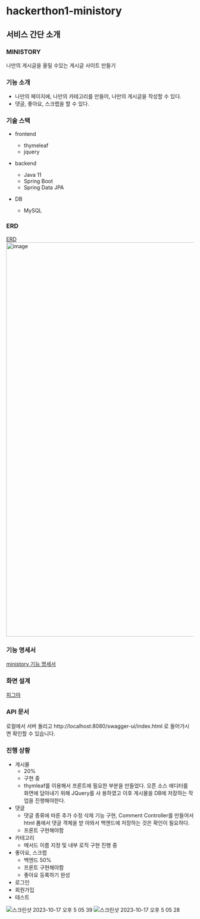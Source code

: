 # hackerthon1-ministory

## 서비스 간단 소개
### MINISTORY
나만의 게시글을 올릴 수있는 게시글 사이트 만들기

### 기능 소개
- 나만의 페이지에, 나만의 카테고리를 만들어, 나만의 게시글을 작성할 수 있다. 
- 댓글, 좋아요, 스크랩을 할 수 있다.

### 기술 스택
- frontend
  - thymeleaf
  - jquery

- backend
  - Java 11
  - Spring Boot
  - Spring Data JPA


- DB
  - MySQL

### ERD
[ERD](https://www.erdcloud.com/d/smw4qbjMBv8rBbif6)
<img width="1060" alt="image" src="https://github.com/Kernel360/hackerthon1-ministory/assets/68376744/29b3a122-7819-4e05-880d-6d710313c3c4">

### 기능 명세서
[ministory 기능 명세서](https://www.notion.so/cc3b387411d14249af695e9073b93be7?pvs=4)

### 화면 설계
[피그마](https://www.figma.com/file/EbqWx8qFW1O9U5jDJUwkfQ/ministory?type=design&node-id=0-1&mode=design&t=Bbw5lxTm8rB38Uh6-0)

### API 문서
로컬에서 서버 돌리고
http://localhost:8080/swagger-ui/index.html
로 들어가시면 확인할 수 있습니다. 

### 진행 상황
- 게시물
  - 20%
  - 구현 중
  - thymleaf를 이용해서 프론트에 필요한 부분을 만들었다.
    오픈 소스 에디터를 화면에 담아내기 위해 JQuery를 사
    용하였고 이후 게시물을 DB에 저장하는 작업을 진행해야한다.
- 댓글
  - 댓글 종류에 따른 추가 수정 삭제 기능 구현, Comment
    Controller를 만들어서 html 폼에서 댓글 객체을 받
    아와서 백엔드에 저장하는 것은 확인이 필요하다. 
  - 프론트 구현해야함
- 카테고리
  - 메서드 이름 지정 및 내부 로직 구현 진행 중
- 좋아요, 스크랩
  - 백엔드 50%
  - 프론트 구현해야함
  - 좋아요 등록하기 완성
- 로그인
- 회원가입
- 테스트

![스크린샷 2023-10-17 오후 5 05 39](https://github.com/Kernel360/hackerthon1-ministory/assets/101683784/da11b932-6d38-41f1-9e0d-dca3b3253088)
![스크린샷 2023-10-17 오후 5 05 28](https://github.com/Kernel360/hackerthon1-ministory/assets/101683784/480d8410-fb11-43ea-b4f3-30bca5bd4ecb)
